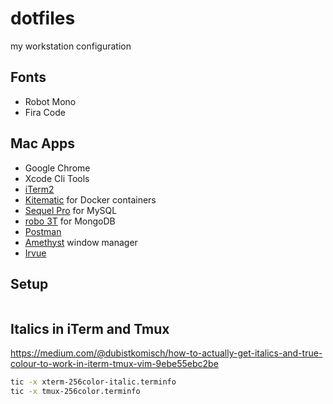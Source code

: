 # dotfiles

my workstation configuration

## Fonts

- Robot Mono
- Fira Code

## Mac Apps

+ Google Chrome
+ Xcode Cli Tools
+ [iTerm2](https://www.iterm2.com/)
+ [Kitematic](https://kitematic.com/) for Docker containers
+ [Sequel Pro](https://www.sequelpro.com/) for MySQL
+ [robo 3T](https://robomongo.org/) for MongoDB
+ [Postman](https://www.getpostman.com/)
+ [Amethyst](https://github.com/ianyh/Amethyst) window manager
+ [Irvue](http://irvue.tumblr.com/)

## Setup

```bash

```

## Italics in iTerm and Tmux

https://medium.com/@dubistkomisch/how-to-actually-get-italics-and-true-colour-to-work-in-iterm-tmux-vim-9ebe55ebc2be

```bash
tic -x xterm-256color-italic.terminfo
tic -x tmux-256color.terminfo
```
